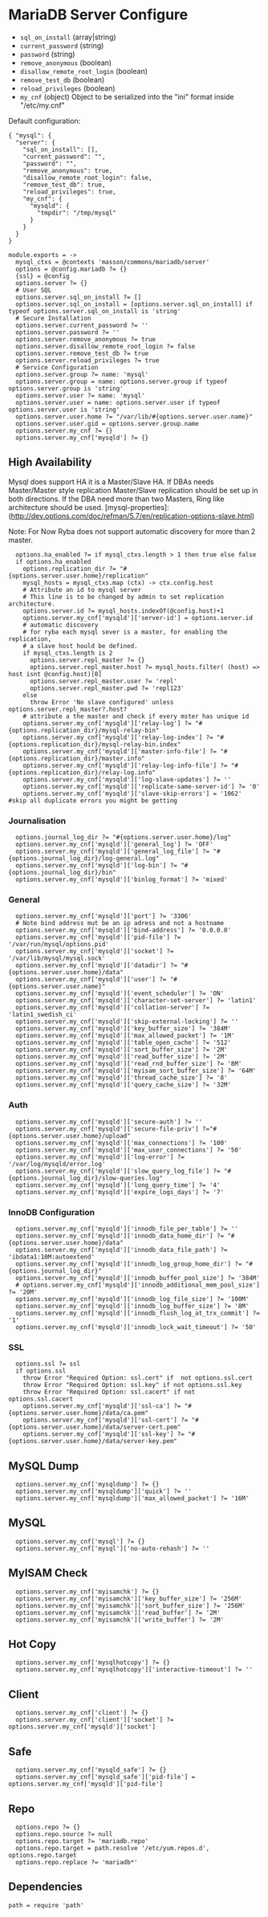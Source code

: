
# MariaDB Server Configure

*   `sql_on_install` (array|string)
*   `current_password` (string)
*   `password` (string)
*   `remove_anonymous` (boolean)
*   `disallow_remote_root_login` (boolean)
*   `remove_test_db` (boolean)
*   `reload_privileges` (boolean)
*   `my_cnf` (object)
    Object to be serialized into the "ini" format inside "/etc/my.cnf"

Default configuration:

```
{ "mysql": {
  "server": {
    "sql_on_install": [],
    "current_password": "",
    "password": "",
    "remove_anonymous": true,
    "disallow_remote_root_login": false,
    "remove_test_db": true,
    "reload_privileges": true,
    "my_cnf": {
      "mysqld": {
        "tmpdir": "/tmp/mysql"
      }
    }
  }
}
```

    module.exports = ->
      mysql_ctxs = @contexts 'masson/commons/mariadb/server'
      options = @config.mariadb ?= {}
      {ssl} = @config
      options.server ?= {}
      # User SQL
      options.server.sql_on_install ?= []
      options.server.sql_on_install = [options.server.sql_on_install] if typeof options.server.sql_on_install is 'string'
      # Secure Installation
      options.server.current_password ?= ''
      options.server.password ?= ''
      options.server.remove_anonymous ?= true
      options.server.disallow_remote_root_login ?= false
      options.server.remove_test_db ?= true
      options.server.reload_privileges ?= true
      # Service Configuration
      options.server.group ?= name: 'mysql'
      options.server.group = name: options.server.group if typeof options.server.group is 'string'
      options.server.user ?= name: 'mysql'
      options.server.user = name: options.server.user if typeof options.server.user is 'string'
      options.server.user.home ?= "/var/lib/#{options.server.user.name}"
      options.server.user.gid = options.server.group.name
      options.server.my_cnf ?= {}
      options.server.my_cnf['mysqld'] ?= {}

## High Availability
Mysql does support HA it is a Master/Slave HA. If DBAs needs Master/Master style replication
Master/Slave replication should be set up in both directions.
If the DBA need more than two Masters, Ring like architecture should be used.
[mysql-properties]:(http://dev.options.com/doc/refman/5.7/en/replication-options-slave.html)

Note: For Now Ryba does not support automatic discovery for more than 2 master.

      options.ha_enabled ?= if mysql_ctxs.length > 1 then true else false
      if options.ha_enabled
        options.replication_dir ?= "#{options.server.user.home}/replication"
        mysql_hosts = mysql_ctxs.map (ctx) -> ctx.config.host
        # Attribute an id to mysql server
        # This line is to be changed by admin to set replication architecture.
        options.server.id ?= mysql_hosts.indexOf(@config.host)+1
        options.server.my_cnf['mysqld']['server-id'] = options.server.id
        # automatic discovery
        # for ryba each mysql sever is a master, for enabling the replication,
        # a slave host hould be defined.
        if mysql_ctxs.length is 2
          options.server.repl_master ?= {}
          options.server.repl_master.host ?= mysql_hosts.filter( (host) => host isnt @config.host)[0]
          options.server.repl_master.user ?= 'repl'
          options.server.repl_master.pwd ?= 'repl123'
        else
          throw Error 'No slave configured' unless options.server.repl_master?.host?
        # attribute a the master and check if every mster has unique id
        options.server.my_cnf['mysqld']['relay-log'] ?= "#{options.replication_dir}/mysql-relay-bin"
        options.server.my_cnf['mysqld']['relay-log-index'] ?= "#{options.replication_dir}/mysql-relay-bin.index"
        options.server.my_cnf['mysqld']['master-info-file'] ?= "#{options.replication_dir}/master.info"
        options.server.my_cnf['mysqld']['relay-log-info-file'] ?= "#{options.replication_dir}/relay-log.info"
        options.server.my_cnf['mysqld']['log-slave-updates'] ?= ''
        options.server.my_cnf['mysqld']['replicate-same-server-id'] ?= '0'
        options.server.my_cnf['mysqld']['slave-skip-errors'] = '1062' #skip all duplicate errors you might be getting

### Journalisation

      options.journal_log_dir ?= "#{options.server.user.home}/log"
      options.server.my_cnf['mysqld']['general_log'] ?= 'OFF'
      options.server.my_cnf['mysqld']['general_log_file'] ?= "#{options.journal_log_dir}/log-general.log"
      options.server.my_cnf['mysqld']['log-bin'] ?= "#{options.journal_log_dir}/bin"
      options.server.my_cnf['mysqld']['binlog_format'] ?= 'mixed'

### General

      options.server.my_cnf['mysqld']['port'] ?= '3306'
      # Note bind address mut be an ip adress and not a hostname
      options.server.my_cnf['mysqld']['bind-address'] ?= '0.0.0.0'
      options.server.my_cnf['mysqld']['pid-file'] ?= '/var/run/mysql/options.pid'
      options.server.my_cnf['mysqld']['socket'] ?= '/var/lib/mysql/mysql.sock'
      options.server.my_cnf['mysqld']['datadir'] ?= "#{options.server.user.home}/data"
      options.server.my_cnf['mysqld']['user'] ?= "#{options.server.user.name}"
      options.server.my_cnf['mysqld']['event_scheduler'] ?= 'ON'
      options.server.my_cnf['mysqld']['character-set-server'] ?= 'latin1'
      options.server.my_cnf['mysqld']['collation-server'] ?= 'latin1_swedish_ci'
      options.server.my_cnf['mysqld']['skip-external-locking'] ?= ''
      options.server.my_cnf['mysqld']['key_buffer_size'] ?= '384M'
      options.server.my_cnf['mysqld']['max_allowed_packet'] ?= '1M'
      options.server.my_cnf['mysqld']['table_open_cache'] ?= '512'
      options.server.my_cnf['mysqld']['sort_buffer_size'] ?= '2M'
      options.server.my_cnf['mysqld']['read_buffer_size'] ?= '2M'
      options.server.my_cnf['mysqld']['read_rnd_buffer_size'] ?= '8M'
      options.server.my_cnf['mysqld']['myisam_sort_buffer_size'] ?= '64M'
      options.server.my_cnf['mysqld']['thread_cache_size'] ?= '8'
      options.server.my_cnf['mysqld']['query_cache_size'] ?= '32M'

### Auth

      options.server.my_cnf['mysqld']['secure-auth'] ?= ''
      options.server.my_cnf['mysqld']['secure-file-priv'] ?="#{options.server.user.home}/upload"
      options.server.my_cnf['mysqld']['max_connections'] ?= '100'
      options.server.my_cnf['mysqld']['max_user_connections'] ?= '50'
      options.server.my_cnf['mysqld']['log-error'] ?= '/var/log/mysqld/error.log'
      options.server.my_cnf['mysqld']['slow_query_log_file'] ?= "#{options.journal_log_dir}/slow-queries.log"
      options.server.my_cnf['mysqld']['long_query_time'] ?= '4'
      options.server.my_cnf['mysqld']['expire_logs_days'] ?= '7'

### InnoDB Configuration

      options.server.my_cnf['mysqld']['innodb_file_per_table'] ?= ''
      options.server.my_cnf['mysqld']['innodb_data_home_dir'] ?= "#{options.server.user.home}/data"
      options.server.my_cnf['mysqld']['innodb_data_file_path'] ?= 'ibdata1:10M:autoextend'
      options.server.my_cnf['mysqld']['innodb_log_group_home_dir'] ?= "#{options.journal_log_dir}"
      options.server.my_cnf['mysqld']['innodb_buffer_pool_size'] ?= '384M'
      # options.server.my_cnf['mysqld']['innodb_additional_mem_pool_size'] ?= '20M'
      options.server.my_cnf['mysqld']['innodb_log_file_size'] ?= '100M'
      options.server.my_cnf['mysqld']['innodb_log_buffer_size'] ?= '8M'
      options.server.my_cnf['mysqld']['innodb_flush_log_at_trx_commit'] ?= '1'
      options.server.my_cnf['mysqld']['innodb_lock_wait_timeout'] ?= '50'
      
### SSL

      options.ssl ?= ssl
      if options.ssl
        throw Error "Required Option: ssl.cert" if  not options.ssl.cert
        throw Error "Required Option: ssl.key" if not options.ssl.key
        throw Error "Required Option: ssl.cacert" if not options.ssl.cacert
        options.server.my_cnf['mysqld']['ssl-ca'] ?= "#{options.server.user.home}/data/ca.pem"
        options.server.my_cnf['mysqld']['ssl-cert'] ?= "#{options.server.user.home}/data/server-cert.pem"
        options.server.my_cnf['mysqld']['ssl-key'] ?= "#{options.server.user.home}/data/server-key.pem"

## MySQL Dump

      options.server.my_cnf['mysqldump'] ?= {}
      options.server.my_cnf['mysqldump']['quick'] ?= ''
      options.server.my_cnf['mysqldump']['max_allowed_packet'] ?= '16M'

## MySQL

      options.server.my_cnf['mysql'] ?= {}
      options.server.my_cnf['mysql']['no-auto-rehash'] ?= ''

## MyISAM Check

      options.server.my_cnf['myisamchk'] ?= {}
      options.server.my_cnf['myisamchk']['key_buffer_size'] ?= '256M'
      options.server.my_cnf['myisamchk']['sort_buffer_size'] ?= '256M'
      options.server.my_cnf['myisamchk']['read_buffer'] ?= '2M'
      options.server.my_cnf['myisamchk']['write_buffer'] ?= '2M'

## Hot Copy

      options.server.my_cnf['mysqlhotcopy'] ?= {}
      options.server.my_cnf['mysqlhotcopy']['interactive-timeout'] ?= ''

## Client
      
      options.server.my_cnf['client'] ?= {}
      options.server.my_cnf['client']['socket'] ?= options.server.my_cnf['mysqld']['socket']

## Safe
      
      options.server.my_cnf['mysqld_safe'] ?= {}
      options.server.my_cnf['mysqld_safe']['pid-file'] = options.server.my_cnf['mysqld']['pid-file']

## Repo
      
      options.repo ?= {}
      options.repo.source ?= null
      options.repo.target ?= 'mariadb.repo'
      options.repo.target = path.resolve '/etc/yum.repos.d', options.repo.target
      options.repo.replace ?= 'mariadb*'


## Dependencies

    path = require 'path'
